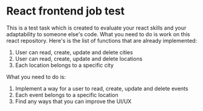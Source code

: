 # React frontend job test

This is a test task which is created to evaluate your react skills and your adaptability to someone else's code. What you need to do is work on this react repository. Here's is the list of functions that are already implemented:

1. User can read, create, update and delete cities
2. User can read, create, update and delete locations
3. Each location belongs to a specific city

What you need to do is:

1. Implement a way for a user to read, create, update and delete events
2. Each event belongs to a specific location
3. Find any ways that you can improve the UI/UX

